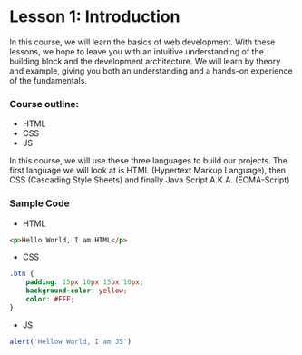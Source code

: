 # Lesson 1: Introduction
<p>
In this course, we will learn the basics of web development. With these lessons, we hope to leave you with an intuitive understanding of the building block and the development architecture. We will learn by theory and example, giving you both an understanding and a hands-on experience of the fundamentals.
</p>

### Course outline:
- HTML
- CSS
- JS

<p>
In this course, we will use these three languages to build our projects. The first language we will look at is HTML (Hypertext Markup Language), then CSS (Cascading Style Sheets) and finally Java Script A.K.A. (ECMA-Script)
</p>

### Sample Code
- HTML
```html
<p>Hello World, I am HTML</p>
```
- CSS
```css
.btn {
    padding: 15px 10px 15px 10px;
    background-color: yellow;
    color: #FFF;
}
```
- JS
```js
alert('Hellow World, I am JS')
```


